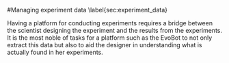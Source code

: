 #Managing experiment data
\label{sec:experiment_data}

Having a platform for conducting experiments requires a bridge between the scientist
designing the experiment and the results from the experiments. It is the most noble
of tasks for a platform such as the EvoBot to not only extract this data but also to
aid the designer in understanding what is actually found in her experiments. 
